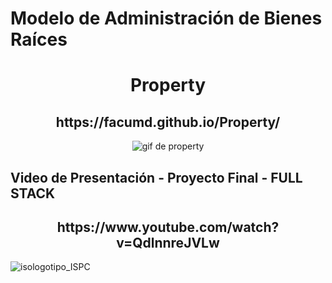 # Modelo de Administración de Bienes Raíces

<h1 align="center">Property</h1>

<h2 align="center">https://facumd.github.io/Property/</h2>

<p align="center">
<img src="https://user-images.githubusercontent.com/95236196/200439073-b806cef5-1728-4d87-a816-98d8525380ee.gif" alt="gif de property"/>
</p>

## Video de Presentación - Proyecto Final - FULL STACK

<h2 align="center">https://www.youtube.com/watch?v=QdlnnreJVLw</h2>


![isologotipo_ISPC](https://user-images.githubusercontent.com/95236196/193440003-0dbe289b-01f5-4d98-934c-1b39cff81730.png)
